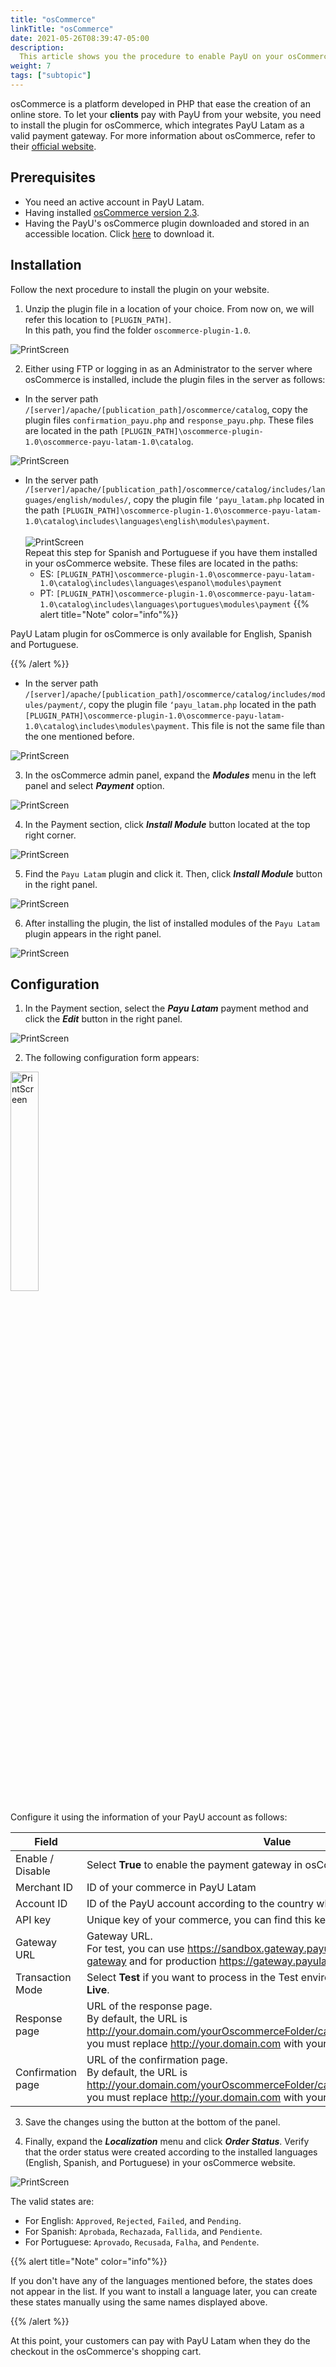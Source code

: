 ```yaml
---
title: "osCommerce"
linkTitle: "osCommerce"
date: 2021-05-26T08:39:47-05:00
description:
  This article shows you the procedure to enable PayU on your osCommerce website.
weight: 7
tags: ["subtopic"]
---
```


osCommerce is a platform developed in PHP that ease the creation of an online store. To let your **clients** pay with PayU from your website, you need to install the plugin for osCommerce, which integrates PayU Latam as a valid payment gateway. For more information about osCommerce, refer to their [official website](https://www.oscommerce.com/).

## Prerequisites
* You need an active account in PayU Latam.
* Having installed [osCommerce version 2.3](https://www.oscommerce.com/Products).
* Having the PayU's osCommerce plugin downloaded and stored in an accessible location. Click [here](https://github.com/developers-payu-latam/developers-payu-latam.github.io/raw/master/plugins/plugin-oscommerce.zip) to download it.

## Installation
Follow the next procedure to install the plugin on your website.

1. Unzip the plugin file in a location of your choice. From now on, we will refer this location to ```[PLUGIN_PATH]```. <br>
In this path, you find the folder ```oscommerce-plugin-1.0```.

![PrintScreen](/assets/oscommerce/oscommerce_01.png)

2. Either using FTP or logging in as an Administrator to the server where osCommerce is installed, include the plugin files in the server as follows:

* In the server path ```/[server]/apache/[publication_path]/oscommerce/catalog```, copy the plugin files ```confirmation_payu.php``` and ```response_payu.php```. These files are located in the path ```[PLUGIN_PATH]\oscommerce-plugin-1.0\oscommerce-payu-latam-1.0\catalog```.

![PrintScreen](/assets/oscommerce/oscommerce_02.png)

* In the server path ```/[server]/apache/[publication_path]/oscommerce/catalog/includes/languages/english/modules/```, copy the plugin file ```‘payu_latam.php``` located in the path ```[PLUGIN_PATH]\oscommerce-plugin-1.0\oscommerce-payu-latam-1.0\catalog\includes\languages\english\modules\payment```.<br><br>
![PrintScreen](/assets/oscommerce/oscommerce_03.png)<br>
  Repeat this step for Spanish and Portuguese if you have them installed in your osCommerce website. These files are located in the paths:<br>
  - ES: ```[PLUGIN_PATH]\oscommerce-plugin-1.0\oscommerce-payu-latam-1.0\catalog\includes\languages\espanol\modules\payment```
  - PT: ```[PLUGIN_PATH]\oscommerce-plugin-1.0\oscommerce-payu-latam-1.0\catalog\includes\languages\portugues\modules\payment```
{{% alert title="Note" color="info"%}}

PayU Latam plugin for osCommerce is only available for English, Spanish and Portuguese.

{{% /alert %}}  

* In the server path ```/[server]/apache/[publication_path]/oscommerce/catalog/includes/modules/payment/```, copy the plugin file ```‘payu_latam.php``` located in the path ```[PLUGIN_PATH]\oscommerce-plugin-1.0\oscommerce-payu-latam-1.0\catalog\includes\modules\payment```. This file is not the same file than the one mentioned before.

![PrintScreen](/assets/oscommerce/oscommerce_04.png)

3. In the osCommerce admin panel, expand the _**Modules**_ menu in the left panel and select _**Payment**_ option.

![PrintScreen](/assets/oscommerce/oscommerce_05.jpg)

4. In the Payment section, click _**Install Module**_ button located at the top right corner.

![PrintScreen](/assets/oscommerce/oscommerce_06.jpg)

5. Find the ```Payu Latam``` plugin and click it. Then, click _**Install Module**_ button in the right panel.

![PrintScreen](/assets/oscommerce/oscommerce_07.jpg)

6. After installing the plugin, the list of installed modules of the ```Payu Latam``` plugin appears in the right panel.

![PrintScreen](/assets/oscommerce/oscommerce_08.jpg)

## Configuration
1. In the Payment section, select the _**Payu Latam**_ payment method and click the _**Edit**_ button in the right panel.

![PrintScreen](/assets/oscommerce/oscommerce_09.jpg)

2. The following configuration form appears:

<img src="/assets/oscommerce/oscommerce_10.jpg" width="30%" alt="PrintScreen"/>
<br>

Configure it using the information of your PayU account as follows:

| Field             | Value                                                                                      |
|-------------------|--------------------------------------------------------------------------------------------|
| Enable / Disable  | Select **True** to enable the payment gateway in osCommerce.                              |
| Merchant ID       | ID of your commerce in PayU Latam                                                          |
| Account ID        | ID of the PayU account according to the country where you want to sell.                    |
| API key           | Unique key of your commerce, you can find this key in the PayU module.                     |
| Gateway URL       | Gateway URL.<br>For test, you can use https://sandbox.gateway.payulatam.com/ppp-web-gateway and for production https://gateway.payulatam.com/ppp-web-gateway/                                                        |
| Transaction Mode  | Select **Test** if you want to process in the Test environment. Otherwise, select **Live**.|
| Response page     | URL of the response page.<br>By default, the URL is http://your.domain.com/yourOscommerceFolder/catalog/response_payu.php, you must replace http://your.domain.com with your site's domain.                              |
| Confirmation page | URL of the confirmation page.<br>By default, the URL is http://your.domain.com/yourOscommerceFolder/catalog/confirmation_payu.php, you must replace http://your.domain.com with your site's domain.                  |

3. Save the changes using the button at the bottom of the panel.

4. Finally, expand the _**Localization**_ menu and click _**Order Status**_. Verify that the order status were created according to the installed languages (English, Spanish, and Portuguese) in your osCommerce website.

![PrintScreen](/assets/oscommerce/oscommerce_13.jpg)

The valid states are:
* For English: ```Approved```, ```Rejected```, ```Failed```, and ```Pending```.
* For Spanish: ```Aprobada```, ```Rechazada```, ```Fallida```, and ```Pendiente```.
* For Portuguese: ```Aprovado```, ```Recusada```, ```Falha```, and ```Pendente```.

{{% alert title="Note" color="info"%}}

If you don't have any of the languages mentioned before, the states does not appear in the list. If you want to install a language later, you can create these states manually using the same names displayed above. 

{{% /alert %}} 

At this point, your customers can pay with PayU Latam when they do the checkout in the osCommerce's shopping cart. 